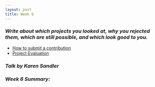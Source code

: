 ```yaml
---
layout: post
title: Week 6
---
```

### **_Write about which projects you looked at, why you rejected them, which are still possible, and which look good to you._**
* [How to submit a contribution][how]
* [Project Evaluation][project]
### **_Talk by Karen Sandler_**
### **_Week 6 Summary:_**
[how]: https://opensource.guide/how-to-contribute/#how-to-submit-a-contribution
[project]: http://www.compsci.hunter.cuny.edu/~sweiss/course_materials/csci395.86/activities_f19/project_evaluation_activity.pdf
